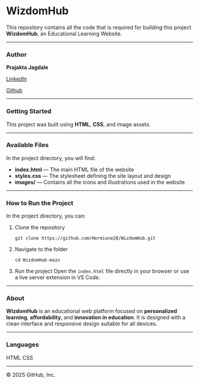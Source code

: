 


# WizdomHub

This repository contains all the code that is required for building this project **WizdomHub**, an Educational Learning Website.

---

### Author

**Prajakta Jagdale**

[LinkedIn](https://linkedin.com/in/prajaktajagdale)

[Github](https://github.com/Hermione28)


---

### Getting Started

This project was built using **HTML**, **CSS**, and image assets.

---

### Available Files

In the project directory, you will find:

* **index.html** — The main HTML file of the website
* **styles.css** — The stylesheet defining the site layout and design
* **images/** — Contains all the icons and illustrations used in the website

---

### How to Run the Project

In the project directory, you can:

1. Clone the repository

   ```
   git clone https://github.com/Hermione28/WizdomHub.git
   ```
2. Navigate to the folder

   ```
   cd WizdomHub-main
   ```
3. Run the project
   Open the `index.html` file directly in your browser or use a live server extension in VS Code.

---

### About

**WizdomHub** is an educational web platform focused on **personalized learning**, **affordability**, and **innovation in education**.
It is designed with a clean interface and responsive design suitable for all devices.

---
### Languages

HTML
CSS

---

© 2025 GitHub, Inc.




